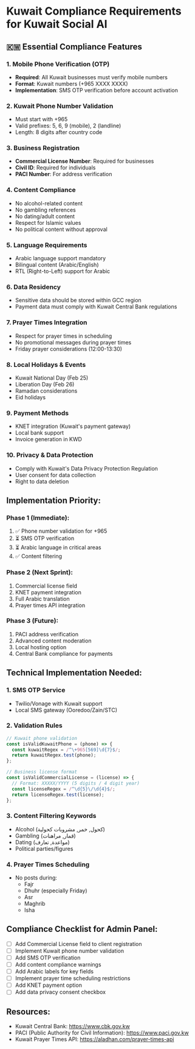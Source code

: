 # Kuwait Compliance Requirements for Kuwait Social AI

## 🇰🇼 Essential Compliance Features

### 1. **Mobile Phone Verification (OTP)**
- **Required**: All Kuwait businesses must verify mobile numbers
- **Format**: Kuwait numbers (+965 XXXX XXXX)
- **Implementation**: SMS OTP verification before account activation

### 2. **Kuwait Phone Number Validation**
- Must start with +965
- Valid prefixes: 5, 6, 9 (mobile), 2 (landline)
- Length: 8 digits after country code

### 3. **Business Registration**
- **Commercial License Number**: Required for businesses
- **Civil ID**: Required for individuals
- **PACI Number**: For address verification

### 4. **Content Compliance**
- No alcohol-related content
- No gambling references
- No dating/adult content
- Respect for Islamic values
- No political content without approval

### 5. **Language Requirements**
- Arabic language support mandatory
- Bilingual content (Arabic/English)
- RTL (Right-to-Left) support for Arabic

### 6. **Data Residency**
- Sensitive data should be stored within GCC region
- Payment data must comply with Kuwait Central Bank regulations

### 7. **Prayer Times Integration**
- Respect for prayer times in scheduling
- No promotional messages during prayer times
- Friday prayer considerations (12:00-13:30)

### 8. **Local Holidays & Events**
- Kuwait National Day (Feb 25)
- Liberation Day (Feb 26)
- Ramadan considerations
- Eid holidays

### 9. **Payment Methods**
- KNET integration (Kuwait's payment gateway)
- Local bank support
- Invoice generation in KWD

### 10. **Privacy & Data Protection**
- Comply with Kuwait's Data Privacy Protection Regulation
- User consent for data collection
- Right to data deletion

## Implementation Priority:

### Phase 1 (Immediate):
1. ✅ Phone number validation for +965
2. ⏳ SMS OTP verification
3. ⏳ Arabic language in critical areas
4. ✅ Content filtering

### Phase 2 (Next Sprint):
1. Commercial license field
2. KNET payment integration
3. Full Arabic translation
4. Prayer times API integration

### Phase 3 (Future):
1. PACI address verification
2. Advanced content moderation
3. Local hosting option
4. Central Bank compliance for payments

## Technical Implementation Needed:

### 1. SMS OTP Service
- Twilio/Vonage with Kuwait support
- Local SMS gateway (Ooredoo/Zain/STC)

### 2. Validation Rules
```javascript
// Kuwait phone validation
const isValidKuwaitPhone = (phone) => {
  const kuwaitRegex = /^\+965[569]\d{7}$/;
  return kuwaitRegex.test(phone);
};

// Business license format
const isValidCommercialLicense = (license) => {
  // Format: XXXXX/YYYY (5 digits / 4 digit year)
  const licenseRegex = /^\d{5}\/\d{4}$/;
  return licenseRegex.test(license);
};
```

### 3. Content Filtering Keywords
- Alcohol (كحول, خمر, مشروبات كحولية)
- Gambling (قمار, مراهنات)
- Dating (مواعدة, تعارف)
- Political parties/figures

### 4. Prayer Times Scheduling
- No posts during:
  - Fajr
  - Dhuhr (especially Friday)
  - Asr
  - Maghrib
  - Isha

## Compliance Checklist for Admin Panel:

- [ ] Add Commercial License field to client registration
- [ ] Implement Kuwait phone number validation
- [ ] Add SMS OTP verification
- [ ] Add content compliance warnings
- [ ] Add Arabic labels for key fields
- [ ] Implement prayer time scheduling restrictions
- [ ] Add KNET payment option
- [ ] Add data privacy consent checkbox

## Resources:
- Kuwait Central Bank: https://www.cbk.gov.kw
- PACI (Public Authority for Civil Information): https://www.paci.gov.kw
- Kuwait Prayer Times API: https://aladhan.com/prayer-times-api